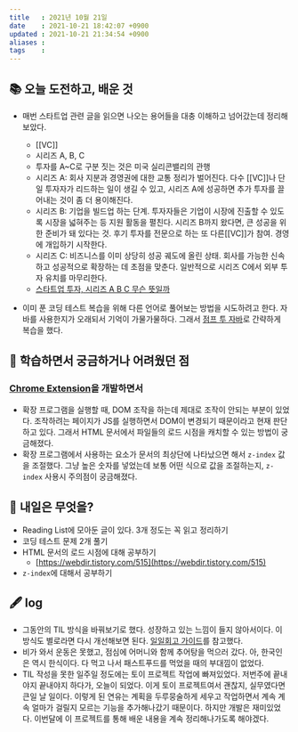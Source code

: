```yaml
---
title   : 2021년 10월 21일
date    : 2021-10-21 18:42:07 +0900
updated : 2021-10-21 21:34:54 +0900
aliases : 
tags    : 
---
```

## 📚 오늘 도전하고, 배운 것
- 매번 스타트업 관련 글을 읽으면 나오는 용어들을 대충 이해하고 넘어갔는데 정리해보았다. 
	- [[VC]]
	- 시리즈 A, B, C
    - 투자를 A~C로 구분 짓는 것은 미국 실리콘밸리의 관행  
    - 시리즈 A: 회사 지분과 경영권에 대한 교통 정리가 벌어진다. 다수 [[VC]]나 단일 투자자가 리드하는 일이 생길 수 있고, 시리즈 A에 성공하면 추가 투자를 끌어내는 것이 좀 더 용이해진다.  
    - 시리즈 B: 기업을 빌드업 하는 단계. 투자자들은 기업이 시장에 진출할 수 있도록 시장을 넓혀주는 등 지원 활동을 펼친다. 시리즈 B까지 왔다면, 큰 성공을 위한 준비가 돼 있다는 것. 후기 투자를 전문으로 하는 또 다른[[VC]]가 참여. 경영에 개입하기 시작한다.  
    - 시리즈 C: 비즈니스를 이미 상당히 성공 궤도에 올린 상태. 회사를 가능한 신속하고 성공적으로 확장하는 데 초점을 맞춘다. 일반적으로 시리즈 C에서 외부 투자 유치를 마무리한다.  
    - [스타트업 투자, 시리즈 A B C 무슨 뜻일까](https://brunch.co.kr/@bassj/15#comment)  

- 이미 푼 코딩 테스트 복습을 위해 다른 언어로 풀어보는 방법을 시도하려고 한다. 자바를 사용한지가 오래되서 기억이 가물가물하다. 그래서 [점프 투 자바](https://wikidocs.net/book/31)로 간략하게 복습을 했다. 
	

## 🤔 학습하면서 궁금하거나 어려웠던 점  
### [Chrome Extension](https://github.com/padosum/highlighter)을 개발하면서 
- 확장 프로그램을 실행할 때, DOM 조작을 하는데 제대로 조작이 안되는 부분이 있었다. 조작하려는 페이지가 JS를 실행하면서 DOM이 변경되기 때문이라고 현재 판단하고 있다. 그래서  HTML 문서에서 파일들의 로드 시점을 캐치할 수 있는 방법이 궁금해졌다.  
- 확장 프로그램에서 사용하는 요소가 문서의 최상단에 나타났으면 해서 `z-index` 값을 조절했다. 그냥 높은 숫자를 넣었는데 보통 어떤 식으로 값을 조절하는지, `z-index` 사용시 주의점이 궁금해졌다. 


## 🌅 내일은 무엇을?
- Reading List에 모아둔 글이 있다. 3개 정도는 꼭 읽고 정리하기  
- 코딩 테스트 문제 2개 풀기
- HTML 문서의 로드 시점에 대해 공부하기
  - [https://webdir.tistory.com/515](https://webdir.tistory.com/515)
- `z-index`에 대해서 공부하기 

## 🖋 log 
- 그동안의 TIL 방식을 바꿔보기로 했다. 성장하고 있는 느낌이 들지 않아서이다. 이 방식도 별로라면 다시 개선해보면 된다. [일일회고 가이드](https://twinstae.github.io/daily-review-guide/)를 참고했다.  
- 비가 와서 운동은 못했고, 점심에 어머니와 함께 추어탕을 먹으러 갔다. 아, 한국인은 역시 한식이다. 다 먹고 나서 패스트푸드를 먹었을 때의 부대낌이 없었다.
- TIL 작성을 못한 일주일 정도에는 토이 프로젝트 작업에 빠져있었다. 저번주에 끝내야지 끝내야지 하다가, 오늘이 되었다. 이게 토이 프로젝트여서 괜찮지, 실무였다면 큰일 날 일이다. 이렇게 된 연유는 계획을 두루뭉술하게 세우고 작업하면서 계속 계속 얼마가 걸릴지 모르는 기능을 추가해나갔기 때문이다. 하지만 개발은 재미있었다. 이번달에 이 프로젝트를 통해 배운 내용을 계속 정리해나가도록 해야겠다.  	
